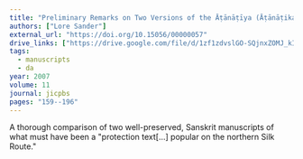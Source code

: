 ```yaml
---
title: "Preliminary Remarks on Two Versions of the Āṭānāṭīya (Āṭānāṭika)-Sūtra in Sanskrit"
authors: ["Lore Sander"]
external_url: "https://doi.org/10.15056/00000057"
drive_links: ["https://drive.google.com/file/d/1zf1zdvslGO-SQjnxZOMJ_kIuAvkt8KYY/view?usp=drivesdk"]
tags: 
  - manuscripts
  - da
year: 2007
volume: 11
journal: jicpbs
pages: "159--196"
---
```


A thorough comparison of two well-preserved, Sanskrit manuscripts of what must have been a "protection text[...] popular on the northern Silk Route."


